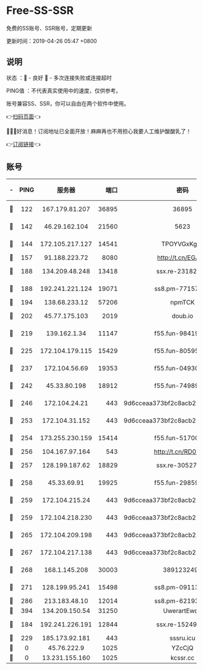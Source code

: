 # Free-SS-SSR

免费的SS账号、SSR账号，定期更新

更新时间：2019-04-26 05:47 +0800

## 说明

状态     ：🙂 - 良好 🙁 - 多次连接失败或连接超时

PING值   ：不代表真实使用中的速度，仅供参考。

账号兼容SS、SSR，你可以自由在两个软件中使用。

👉[扫码页面](https://liesauer.github.io/Free-SS-SSR/)👈

🎉🎉🎉好消息！订阅地址已全面开放！麻麻再也不用担心我要人工维护酸酸乳了！

👉[订阅链接](https://www.liesauer.net/yogurt/subscribe?ACCESS_TOKEN=DAYxR3mMaZAsaqUb)👈

## 账号

|-|PING|服务器|端口|密码|加密方式|区域|
|:----:|:----:|:-----:|-----:|:----:|:----:|:----:|
|🙂|122|167.179.81.207|36895|36895|aes-256-cfb|JP|
|🙂|142|46.29.162.104|21560|5623|aes-128-ctr|RU|
|🙂|144|172.105.217.127|14541|TPOYVGxKglpi|aes-256-cfb|JP|
|🙂|157|91.188.223.72|8080|http://t.cn/EGJIyrl|rc4-md5|RU|
|🙂|188|134.209.48.248|13418|ssx.re-23182499|aes-256-cfb|US|
|🙂|188|192.241.221.124|19071|ss8.pm-77157998|aes-256-cfb|US|
|🙂|194|138.68.233.12|57206|npmTCK|rc4-md5|US|
|🙂|202|45.77.175.103|2019|doub.io|aes-128-ctr|SG|
|🙂|219|139.162.1.34|11147|f55.fun-98419202|aes-256-cfb|SG|
|🙂|225|172.104.179.115|15429|f55.fun-80595697|aes-256-cfb|SG|
|🙂|237|172.104.56.69|19353|f55.fun-04930969|aes-256-cfb|SG|
|🙂|242|45.33.80.198|18912|f55.fun-74989270|aes-256-cfb|US|
|🙂|246|172.104.24.21|443|9d6cceaa373bf2c8acb22e60b6a58be6|aes-256-cfb|US|
|🙂|253|172.104.31.152|443|9d6cceaa373bf2c8acb22e60b6a58be6|aes-256-cfb|US|
|🙂|254|173.255.230.159|15414|f55.fun-51700385|aes-256-cfb|US|
|🙂|256|104.167.97.164|543|http://t.cn/RD0D7sx|rc4-md5|CA|
|🙂|257|128.199.187.62|18829|ssx.re-30527984|aes-256-cfb|SG|
|🙂|258|45.33.69.91|19925|f55.fun-29859918|aes-256-cfb|US|
|🙂|259|172.104.215.24|443|9d6cceaa373bf2c8acb22e60b6a58be6|aes-256-cfb|US|
|🙂|259|172.104.218.230|443|9d6cceaa373bf2c8acb22e60b6a58be6|aes-256-cfb|US|
|🙂|265|172.104.209.198|443|9d6cceaa373bf2c8acb22e60b6a58be6|aes-256-cfb|US|
|🙂|267|172.104.217.138|443|9d6cceaa373bf2c8acb22e60b6a58be6|aes-256-cfb|US|
|🙂|268|168.1.145.208|30003|3891232494|aes-256-cfb|AU|
|🙂|271|128.199.95.241|15498|ss8.pm-09113399|aes-256-cfb|SG|
|🙂|286|213.183.48.10|12014|ss8.pm-62193302|rc4-md5|RU|
|🙂|394|134.209.150.54|31250|UwerartEwqe|chacha20|IN|
|🙂|184|192.241.226.191|12844|ssx.re-15249592|aes-256-cfb|US|
|🙂|229|185.173.92.181|443|sssru.icu|rc4-md5|RU|
|🙁|0|45.76.222.9|1025|YZcCjQ|rc4-md5|JP|
|🙁|0|13.231.155.160|1025|kcssr.cc|rc4-md5|JP|
